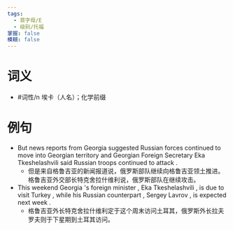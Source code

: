 ```yaml
---
tags:
  - 首字母/E
  - 级别/托福
掌握: false
模糊: false
---
```

# 词义
- #词性/n  埃卡（人名）；化学前缀
# 例句
- But news reports from Georgia suggested Russian forces continued to move into Georgian territory and Georgian Foreign Secretary Eka Tkeshelashvili said Russian troops continued to attack .
	- 但是来自格鲁吉亚的新闻报道说，俄罗斯部队继续向格鲁吉亚领土推进。格鲁吉亚外交部长特克舍拉什维利说，俄罗斯部队在继续攻击。
- This weekend Georgia 's foreign minister , Eka Tkeshelashvili , is due to visit Turkey , while his Russian counterpart , Sergey Lavrov , is expected next week .
	- 格鲁吉亚外长特克舍拉什维利定于这个周末访问土耳其，俄罗斯外长拉夫罗夫则于下星期到土耳其访问。
